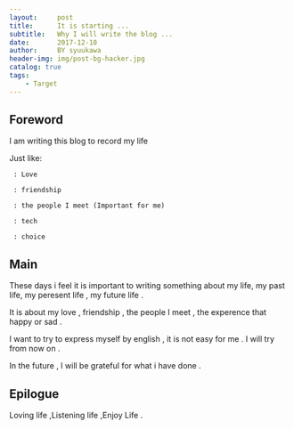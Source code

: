 ```yaml
---
layout:     post
title:      It is starting ...
subtitle:   Why I will write the blog ...
date:       2017-12-10
author:     BY syuukawa
header-img: img/post-bg-hacker.jpg
catalog: true
tags:
    - Target
---
```



## Foreword

I am writing this blog to record my life

Just like:

     : Love
     
     : friendship
     
     : the people I meet (Important for me)
     
     : tech
     
     : choice
         

## Main

   These days i feel it is important to writing something about my life, my past life, my peresent life , my future life .
   
   It is about my love , friendship , the people I meet , the experence that happy or sad .
   
   I want to try to express myself by english , it is not easy for me . I will try from now on .
   
   In the future , I will be grateful for what i have done .
       

## Epilogue

Loving life ,Listening life ,Enjoy Life .


